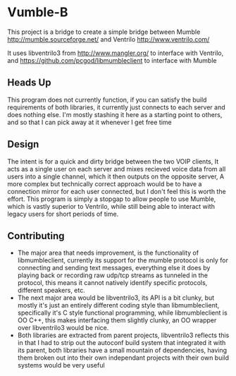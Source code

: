 # Vumble-B

This project is a bridge to create a simple bridge between Mumble http://mumble.sourceforge.net/ and Ventrilo http://www.ventrilo.com/

It uses libventrilo3 from http://www.mangler.org/ to interface with Ventrilo, and https://github.com/pcgod/libmumbleclient to interface
with Mumble

## Heads Up
 
This program does not currently function, if you can satisfy the build requirements of both libraries, it currently just connects
to each server and does nothing else. I'm mostly stashing it here as a starting point to others, and so that I can pick away at it
whenever I get free time

## Design

The intent is for a quick and dirty bridge between the two VOIP clients, It acts as a single user on each server and mixes recieved
voice data from all users into a single channel, which it then outputs on the opposite server, A more complex but technically correct
approach would be to have a connection mirror for each user connected, but I don't feel this is worth the effort. This program is simply
a stopgap to allow people to use Mumble, which is vastly superior to Ventrilo, while still being able to interact with legacy users for
short periods of time.

## Contributing

* The major area that needs improvement, is the functionality of libmumbleclient, currently its support for the mumble protocol is only
for connecting and sending text messages, everything else it does by playing back or recording raw udp/tcp streams as tunneled in the protocol,
this means it cannot natively identify specific protocols, different speakers, etc. 
* The next major area would be libventrilo3, its API is a bit clunky, but mostly it's just an entirely different coding style than libmumbleclient, 
specifically it's C style functional programming, while libmumbleclient is OO C++, this makes interfacing them slightly clunky, an OO wrapper over
libventrilo3 would be nice.
* Both libraries are extracted from parent projects, libventrilo3 reflects this in that I had to strip out the autoconf build system that integrated
it with its parent, both libraries have a small mountain of dependencies, having them broken out into their own independant projects with their own
build systems would be very useful

